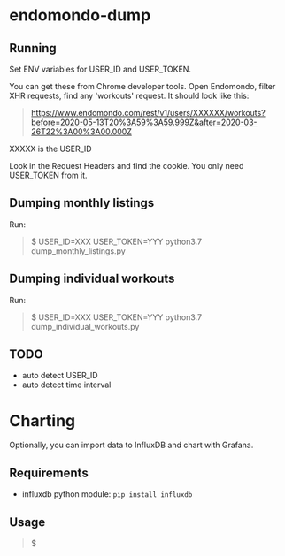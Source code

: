 # endomondo-dump

## Running

Set ENV variables for USER_ID and USER_TOKEN. 

You can get these from Chrome developer tools. 
Open Endomondo, filter XHR requests, find any 'workouts' request.
It should look like this:

> https://www.endomondo.com/rest/v1/users/XXXXXX/workouts?before=2020-05-13T20%3A59%3A59.999Z&after=2020-03-26T22%3A00%3A00.000Z

XXXXX is the USER_ID

Look in the Request Headers and find the cookie. You only need USER_TOKEN from it.

## Dumping monthly listings 

Run:
> $ USER_ID=XXX USER_TOKEN=YYY python3.7 dump_monthly_listings.py

## Dumping individual workouts

Run:
> $ USER_ID=XXX USER_TOKEN=YYY python3.7 dump_individual_workouts.py


## TODO
* auto detect USER_ID
* auto detect time interval

# Charting

Optionally, you can import data to InfluxDB and chart with Grafana.

## Requirements
* influxdb python module: `pip install influxdb`

## Usage

> $ 